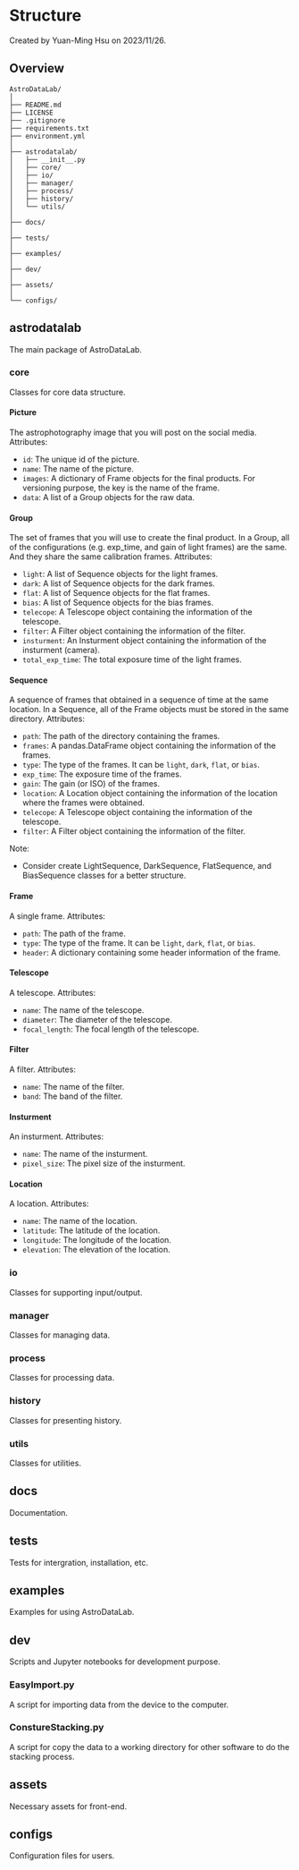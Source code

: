 # Structure
Created by Yuan-Ming Hsu on 2023/11/26.

## Overview

```
AstroDataLab/
│
├── README.md
├── LICENSE
├── .gitignore
├── requirements.txt
├── environment.yml
│
├── astrodatalab/
│   ├── __init__.py
│   ├── core/
│   ├── io/
│   ├── manager/
│   ├── process/
│   ├── history/
│   └── utils/
│
├── docs/
│
├── tests/
│
├── examples/
│
├── dev/
│
├── assets/
│
└── configs/
```

## astrodatalab
The main package of AstroDataLab.

### core
Classes for core data structure.

#### Picture
The astrophotography image that you will post on the social media.
Attributes:
- `id`: The unique id of the picture.
- `name`: The name of the picture.
- `images`: A dictionary of Frame objects for the final products. For versioning purpose, the key is the name of the frame.
- `data`: A list of a Group objects for the raw data.

#### Group
The set of frames that you will use to create the final product. In a Group, all of the configurations (e.g. exp_time, and gain of light frames) are the same. And they share the same calibration frames.
Attributes:
- `light`: A list of Sequence objects for the light frames.
- `dark`: A list of Sequence objects for the dark frames.
- `flat`: A list of Sequence objects for the flat frames.
- `bias`: A list of Sequence objects for the bias frames.
- `telecope`: A Telescope object containing the information of the telescope.
- `filter`: A Filter object containing the information of the filter.
- `insturment`: An Insturment object containing the information of the insturment (camera).
- `total_exp_time`: The total exposure time of the light frames.

#### Sequence
A sequence of frames that obtained in a sequence of time at the same location. In a Sequence, all of the Frame objects must be stored in the same directory.
Attributes:
- `path`: The path of the directory containing the frames.
- `frames`: A pandas.DataFrame object containing the information of the frames.
- `type`: The type of the frames. It can be `light`, `dark`, `flat`, or `bias`.
- `exp_time`: The exposure time of the frames.
- `gain`: The gain (or ISO) of the frames.
- `location`: A Location object containing the information of the location where the frames were obtained.
- `telecope`: A Telescope object containing the information of the telescope.
- `filter`: A Filter object containing the information of the filter.

Note:
- Consider create LightSequence, DarkSequence, FlatSequence, and BiasSequence classes for a better structure.

#### Frame
A single frame.
Attributes:
- `path`: The path of the frame.
- `type`: The type of the frame. It can be `light`, `dark`, `flat`, or `bias`.
- `header`: A dictionary containing some header information of the frame.

#### Telescope
A telescope.
Attributes:
- `name`: The name of the telescope.
- `diameter`: The diameter of the telescope.
- `focal_length`: The focal length of the telescope.

#### Filter
A filter.
Attributes:
- `name`: The name of the filter.
- `band`: The band of the filter.

#### Insturment
An insturment.
Attributes:
- `name`: The name of the insturment.
- `pixel_size`: The pixel size of the insturment.

#### Location
A location.
Attributes:
- `name`: The name of the location.
- `latitude`: The latitude of the location.
- `longitude`: The longitude of the location.
- `elevation`: The elevation of the location.

### io
Classes for supporting input/output.

### manager
Classes for managing data.

### process
Classes for processing data.

### history
Classes for presenting history.

### utils
Classes for utilities.

## docs
Documentation.

## tests
Tests for intergration, installation, etc.

## examples
Examples for using AstroDataLab.

## dev
Scripts and Jupyter notebooks for development purpose.

### EasyImport.py
A script for importing data from the device to the computer.

### ConstureStacking.py
A script for copy the data to a working directory for other software to do the stacking process.

## assets
Necessary assets for front-end.

## configs
Configuration files for users.
